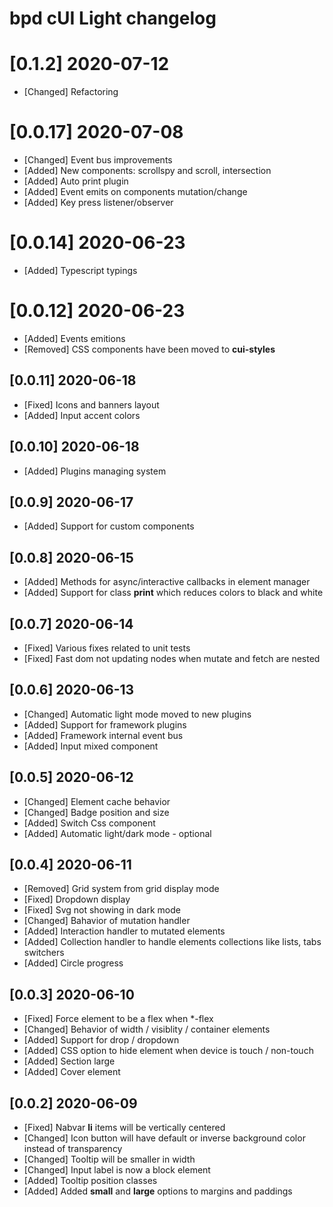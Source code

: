 # bpd cUI Light changelog
# [0.1.2] 2020-07-12
* [Changed] Refactoring
# [0.0.17] 2020-07-08
* [Changed] Event bus improvements
* [Added] New components: scrollspy and scroll, intersection
* [Added] Auto print plugin
* [Added] Event emits on components mutation/change
* [Added] Key press listener/observer

# [0.0.14] 2020-06-23
* [Added] Typescript typings

# [0.0.12] 2020-06-23
* [Added] Events emitions
* [Removed] CSS components have been moved to **cui-styles**

## [0.0.11] 2020-06-18
* [Fixed] Icons and banners layout
* [Added] Input accent colors

## [0.0.10] 2020-06-18
* [Added] Plugins managing system

## [0.0.9] 2020-06-17
* [Added] Support for custom components

## [0.0.8] 2020-06-15
* [Added] Methods for async/interactive callbacks in element manager
* [Added] Support for class **print** which reduces colors to black and white

## [0.0.7] 2020-06-14
* [Fixed] Various fixes related to unit tests
* [Fixed] Fast dom not updating nodes when mutate and fetch are nested

## [0.0.6] 2020-06-13
* [Changed] Automatic light mode moved to new plugins
* [Added] Support for framework plugins
* [Added] Framework internal event bus
* [Added] Input mixed component

## [0.0.5] 2020-06-12
* [Changed] Element cache behavior
* [Changed] Badge position and size
* [Added] Switch Css component
* [Added] Automatic light/dark mode - optional

## [0.0.4] 2020-06-11
* [Removed] Grid system from grid display mode
* [Fixed] Dropdown display
* [Fixed] Svg not showing in dark mode
* [Changed] Bahavior of mutation handler
* [Added] Interaction handler to mutated elements
* [Added] Collection handler to handle elements collections like lists, tabs switchers
* [Added] Circle progress

## [0.0.3] 2020-06-10
* [Fixed] Force element to be a flex when *-flex
* [Changed] Behavior of width / visiblity / container elements
* [Added] Support for drop / dropdown
* [Added] CSS option to hide element when device is touch / non-touch
* [Added] Section large
* [Added] Cover element

## [0.0.2] 2020-06-09
* [Fixed] Nabvar **li** items will be vertically centered
* [Changed] Icon button will have default or inverse background color instead of transparency
* [Changed] Tooltip will be smaller in width
* [Changed] Input label is now a block element
* [Added] Tooltip position classes
* [Added] Added **small** and **large** options to margins and paddings